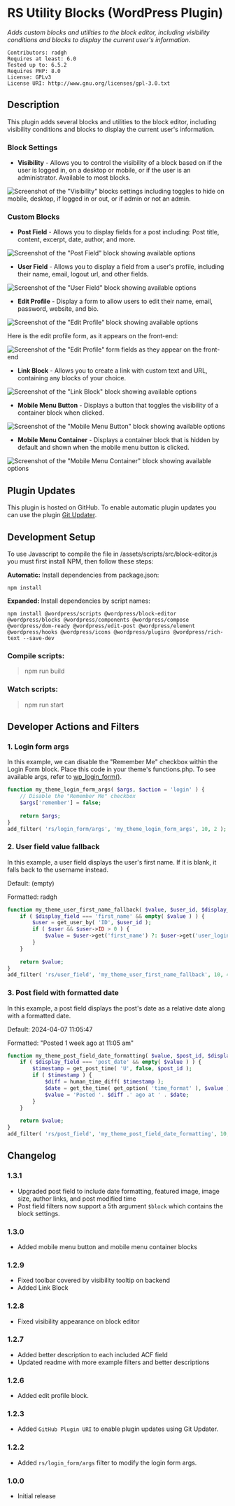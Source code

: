 # RS Utility Blocks (WordPress Plugin)

_Adds custom blocks and utilities to the block editor, including visibility conditions and blocks to display the current user's information._

```
Contributors: radgh
Requires at least: 6.0
Tested up to: 6.5.2
Requires PHP: 8.0
License: GPLv3
License URI: http://www.gnu.org/licenses/gpl-3.0.txt
```

## Description

This plugin adds several blocks and utilities to the block editor, including visibility conditions and blocks to display the current user's information.

### Block Settings

- **Visibility** - Allows you to control the visibility of a block based on if the user is logged in, on a desktop or mobile, or if the user is an administrator. Available to most blocks.

![Screenshot of the "Visibility" blocks settings including toggles to hide on mobile, desktop, if logged in or out, or if admin or not an admin.](screenshot-visibility-options.png)

### Custom Blocks

- **Post Field** - Allows you to display fields for a post including: Post title, content, excerpt, date, author, and more.

![Screenshot of the "Post Field" block showing available options](screenshot-post-field.png)

- **User Field** - Allows you to display a field from a user's profile, including their name, email, logout url, and other fields.

![Screenshot of the "User Field" block showing available options](screenshot-user-field.png)

- **Edit Profile** - Display a form to allow users to edit their name, email, password, website, and bio.

![Screenshot of the "Edit Profile" block showing available options](screenshot-edit-profile-fields.png)

Here is the edit profile form, as it appears on the front-end:

![Screenshot of the "Edit Profile" form fields as they appear on the front-end](screenshot-edit-profile-form.png)

- **Link Block** - Allows you to create a link with custom text and URL, containing any blocks of your choice.

![Screenshot of the "Link Block" block showing available options](screenshot-link-block.png)

- **Mobile Menu Button** - Displays a button that toggles the visibility of a container block when clicked.

![Screenshot of the "Mobile Menu Button" block showing available options](screenshot-mobile-menu-button.png)

- **Mobile Menu Container** - Displays a container block that is hidden by default and shown when the mobile menu button is clicked.

![Screenshot of the "Mobile Menu Container" block showing available options](screenshot-mobile-menu-container.png)

## Plugin Updates

This plugin is hosted on GitHub. To enable automatic plugin updates you can use the plugin [Git Updater](https://github.com/afragen/git-updater).

## Development Setup

To use Javascript to compile the file in /assets/scripts/src/block-editor.js you must first install NPM, then follow these steps:

**Automatic:** Install dependencies from package.json:

  ```npm install```

**Expanded:** Install dependencies by script names:

  ```npm install @wordpress/scripts @wordpress/block-editor @wordpress/blocks @wordpress/components @wordpress/compose @wordpress/dom-ready @wordpress/edit-post @wordpress/element @wordpress/hooks @wordpress/icons @wordpress/plugins @wordpress/rich-text --save-dev```

### Compile scripts:

> npm run build

### Watch scripts:

> npm run start

## Developer Actions and Filters

### 1. Login form args

In this example, we can disable the "Remember Me" checkbox within the Login Form block. Place this code in your theme's functions.php. To see available args, refer to [wp_login_form()](https://developer.wordpress.org/reference/functions/wp_login_form/).

```php
function my_theme_login_form_args( $args, $action = 'login' ) {
    // Disable the "Remember Me" checkbox
    $args['remember'] = false;
    
    return $args;
}
add_filter( 'rs/login_form/args', 'my_theme_login_form_args', 10, 2 );
```

### 2. User field value fallback

In this example, a user field displays the user's first name. If it is blank, it falls back to the username instead.

Default: (empty)

Formatted: radgh

```php
function my_theme_user_first_name_fallback( $value, $user_id, $display_field, $custom_field_key ) {
    if ( $display_field === 'first_name' && empty( $value ) ) {
        $user = get_user_by( 'ID', $user_id );
        if ( $user && $user->ID > 0 ) {
            $value = $user->get('first_name') ?: $user->get('user_login');
        }
    }
    
    return $value;
}
add_filter( 'rs/user_field', 'my_theme_user_first_name_fallback', 10, 4 );
```

### 3. Post field with formatted date

In this example, a post field displays the post's date as a relative date along with a formatted date.

Default: 2024-04-07 11:05:47

Formatted: "Posted 1 week ago at 11:05 am"

```php
function my_theme_post_field_date_formatting( $value, $post_id, $display_field, $custom_field_key, $block ) {
	if ( $display_field === 'post_date' && empty( $value ) ) {
		$timestamp = get_post_time( 'U', false, $post_id );
		if ( $timestamp ) {
			$diff = human_time_diff( $timestamp );
			$date = get_the_time( get_option( 'time_format' ), $value );
			$value = 'Posted '. $diff .' ago at ' . $date;
		}
	}
	
	return $value;
}
add_filter( 'rs/post_field', 'my_theme_post_field_date_formatting', 10, 5 );
```

## Changelog

### 1.3.1
* Upgraded post field to include date formatting, featured image, image size, author links, and post modified time
* Post field filters now support a 5th argument `$block` which contains the block settings.

### 1.3.0
* Added mobile menu button and mobile menu container blocks

### 1.2.9
* Fixed toolbar covered by visibility tooltip on backend
* Added Link Block

### 1.2.8
* Fixed visibility appearance on block editor

### 1.2.7
* Added better description to each included ACF field
* Updated readme with more example filters and better descriptions

### 1.2.6
* Added edit profile block.

### 1.2.3
* Added `GitHub Plugin URI` to enable plugin updates using Git Updater.

### 1.2.2
* Added `rs/login_form/args` filter to modify the login form args.

### 1.0.0
* Initial release